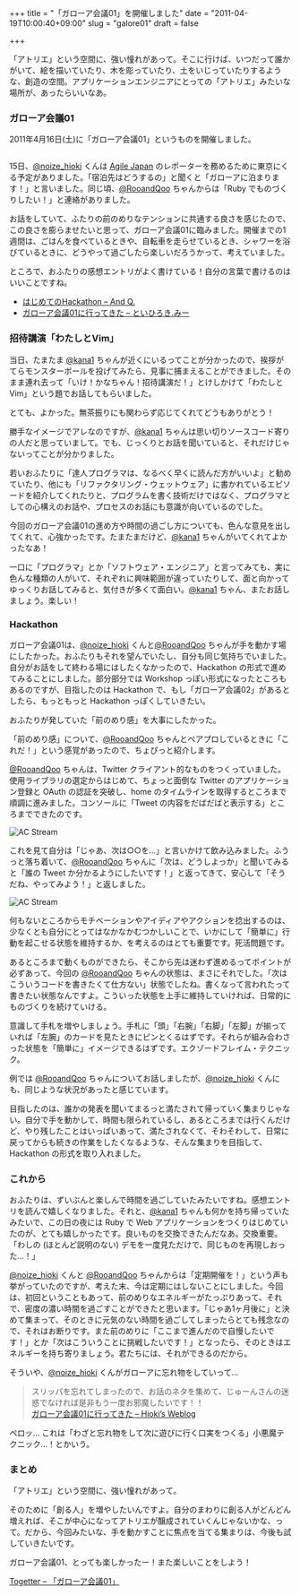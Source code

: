 +++
title = "「ガローア会議01」を開催しました"
date = "2011-04-19T10:00:40+09:00"
slug = "galore01"
draft = false

+++

<p>「アトリエ」という空間に、強い憧れがあって。そこに行けば、いつだって誰かがいて、絵を描いていたり、木を彫っていたり、土をいじっていたりするような、創造の空間。アプリケーションエンジニアにとっての「アトリエ」みたいな場所が、あったらいいなあ。</p>
<h3>ガローア会議01</h3>
<p>2011年4月16日(土)に「ガローア会議01」というものを開催しました。</p>
<p><a href="http://www.flickr.com/photos/june29/5602819288/" title="Untitled by june29, on Flickr"><img src="http://farm6.static.flickr.com/5069/5602819288_04859e907b_z.jpg" alt=""></a></p>
<p>15日、<a href="http://twitter.com/noize_hioki">@noize_hioki</a> くんは <a href="http://www.agilejapan.org/">Agile Japan</a> のレポーターを務めるために東京にくる予定がありました。「宿泊先はどうするの」と聞くと「ガローアに泊まります！」と言いました。同じ頃、<a href="http://twitter.com/RooandQoo">@RooandQoo</a> ちゃんからは「Ruby でものづくりしたい！」と連絡がありました。</p>
<p>お話をしていて、ふたりの前のめりなテンションに共通する良さを感じたので、この良さを膨らませたいと思って、ガローア会議01に臨みました。開催までの1週間は、ごはんを食べているときや、自転車を走らせているとき、シャワーを浴びているときに、どうやって過ごしたら楽しいだろうかって、考えていました。</p>
<p>ところで、おふたりの感想エントリがよく書けている！自分の言葉で書けるのはいいことですね。</p>
<ul>
<li><a href="http://d.hatena.ne.jp/rooandqoo32/20110416/1302972025">はじめてのHackathon &#8211; And Q.</a></li>
<li><a href="http://toihiroki.me/2011/04/19/galore01/" title="ガローア会議01に行ってきた - といひろき.みー">ガローア会議01に行ってきた &#8211; といひろき.みー</a></li>
</ul>
<h3>招待講演「わたしとVim」</h3>
<p>当日、たまたま <a href="http://twitter.com/#!/kana1">@kana1</a> ちゃんが近くにいるってことが分かったので、挨拶がてらモンスターボールを投げてみたら、見事に捕まえることができました。そのまま連れ去って「いけ！かなちゃん！招待講演だ！」とけしかけて「わたしとVim」という題でお話してもらいました。</p>
<p>とても、よかった。無茶振りにも関わらず応じてくれてどうもありがとう！</p>
<p>勝手なイメージでアレなのですが、<a href="http://twitter.com/#!/kana1">@kana1</a> ちゃんは思い切りソースコード寄りの人だと思っていまして。でも、じっくりとお話を聞いていると、それだけじゃないってことが分かりました。</p>
<p>若いおふたりに「達人プログラマは、なるべく早くに読んだ方がいいよ」と勧めていたり、他にも「リファクタリング・ウェットウェア」に書かれているエピソードを紹介してくれたりと、プログラムを書く技術だけではなく、プログラマとしての心構えのお話や、プロセスのお話にも意識が向いているのでした。</p>
<p>今回のガローア会議01の進め方や時間の過ごし方についても、色んな意見を出してくれて、心強かったです。たまたまだけど、<a href="http://twitter.com/#!/kana1">@kana1</a> ちゃんがいてくれてよかったなあ！</p>
<p>一口に「プログラマ」とか「ソフトウェア・エンジニア」と言ってみても、実に色んな種類の人がいて、それぞれに興味範囲が違っていたりして、面と向かってゆっくりお話してみると、気付きが多くて面白い。<a href="http://twitter.com/#!/kana1">@kana1</a> ちゃん、またお話しましょう。楽しい！</p>
<h3>Hackathon</h3>
<p>ガローア会議01は、<a href="http://twitter.com/noize_hioki">@noize_hioki</a> くんと<a href="http://twitter.com/RooandQoo">@RooandQoo</a> ちゃんが手を動かす場にしたかった。おふたりもそれを望んでいたし、自分も同じ気持ちでいました。自分がお話をして終わる場にはしたくなかったので、Hackathon の形式で進めてみることにしました。部分部分では Workshop っぽい形式になったところもあるのですが、目指したのは Hackathon で、もし「ガローア会議02」があるとしたら、もっともっと Hackathon っぽくしていきたい。</p>
<p>おふたりが発していた「前のめり感」を大事にしたかった。</p>
<p>「前のめり感」について、<a href="http://twitter.com/RooandQoo">@RooandQoo</a> ちゃんとペアプロしているときに「これだ！」という感覚があったので、ちょぴっと紹介します。</p>
<p><a href="http://twitter.com/RooandQoo">@RooandQoo</a> ちゃんは、Twitter クライアント的なものをつくっていました。使用ライブラリの選定からはじめて、ちょっと面倒な Twitter のアプリケーション登録と OAuth の認証を突破し、home のタイムラインを取得するところまで順調に進みました。コンソールに「Tweet の内容をだばだばと表示する」ところまでできたのです。</p>
<p><img src="http://img.skitch.com/20110419-bp1e8w1yi2u51xaaehdgu7ap2b.png" alt="AC Stream" /></p>
<p>これを見て自分は「じゃあ、次は○○を…」と言いかけて飲み込みました。ふうっと落ち着いて、<a href="http://twitter.com/RooandQoo">@RooandQoo</a> ちゃんに「次は、どうしよっか」と聞いてみると「誰の Tweet か分かるようにしたいです！」と返ってきて、安心して「そうだね、やってみよう！」と返しました。</p>
<p><img src="http://img.skitch.com/20110419-1e881h4kji54rb5i8xrau8hwgt.png" alt="AC Stream" /></p>
<p>何もないところからモチベーションやアイディアやアクションを捻出するのは、少なくとも自分にとってはなかなかむつかしいことで、いかにして「簡単に」行動を起こせる状態を維持するか、を考えるのはとても重要です。死活問題です。</p>
<p>あるところまで動くものができたら、そこから先は迷わず進めるってポイントが必ずあって、今回の <a href="http://twitter.com/RooandQoo">@RooandQoo</a> ちゃんの状態は、まさにそれでした。「次はこういうコードを書きたくて仕方ない」状態でしたね。書くなって言われたって書きたい状態なんですよ。こういった状態を上手に維持していければ、日常的にものづくりを続けていける。</p>
<p>意識して手札を増やしましょう。手札に「頭」「右腕」「右脚」「左脚」が揃っていれば「左腕」のカードを見たときにピンとくるはずです。それらが組み合わさった状態を「簡単に」イメージできるはずです。エクゾードフレイム・テクニック。</p>
<p>例では <a href="http://twitter.com/RooandQoo">@RooandQoo</a> ちゃんについてお話しましたが、<a href="http://twitter.com/noize_hioki">@noize_hioki</a> くんにも、同じような状況があったと感じています。</p>
<p>目指したのは、誰かの発表を聞いてまるっと満たされて帰っていく集まりじゃない。自分で手を動かして、時間も限られているし、あるところまでは行くんだけど、やり残したことはいっぱいあって、満たされなくて、そわそわして、日常に戻ってからも続きの作業をしたくなるような、そんな集まりを目指して、Hackathon の形式を取り入れました。</p>
<h3>これから</h3>
<p>おふたりは、ずいぶんと楽しんで時間を過ごしていたみたいですね。感想エントリを読んで嬉しくなりました。それと、<a href="http://twitter.com/#!/kana1">@kana1</a> ちゃんも何かを持ち帰っていたみたいで、この日の夜には Ruby で Web アプリケーションをつくりはじめていたのが、とても嬉しかったです。良いものを交換できたんだなあ。交換重要。「わしの (ほとんど説明のない) デモを一度見ただけで、同じものを再現しおった…！」</p>
<p><a href="http://twitter.com/noize_hioki">@noize_hioki</a> くんと <a href="http://twitter.com/RooandQoo">@RooandQoo</a> ちゃんからは「定期開催を！」という声も挙がっていたのですが、考えた末、今は定期にはしないことにしました。今回は、初回ということもあって、前のめりなエネルギーがたっぷりあって、それで、密度の濃い時間を過ごすことができたと思います。「じゃあ1ヶ月後に」と決めて集まって、そのときに元気のない時間を過ごしてしまったらとても残念なので、それはお断りです。また前のめりに「ここまで進んだので自慢したいです！」とか「次はこういうことに挑戦したいです！」となったら、そのときはエネルギーを持ち寄りましょう。君たちには、それができるのだから。</p>
<p>そういや、<a href="http://twitter.com/noize_hioki">@noize_hioki</a> くんがガローアに忘れ物をしていって…</p>
<blockquote><p>
スリッパを忘れてしまったので、お話のネタを集めて、じゅーんさんの迷惑でなければ是非もう一度お邪魔したいです！！<br />
<a class="quote" href="http://hiokota.com/hioki/2011/04/19/galore01/" title="ガローア会議01に行ってきた - Hioki's Weblog">ガローア会議01に行ってきた &#8211; Hioki&#8217;s Weblog</a></p></blockquote>
<p>ペロッ… これは「わざと忘れ物をして次に遊びに行く口実をつくる」小悪魔テクニック…！とかいう。</p>
<h3>まとめ</h3>
<p>「アトリエ」という空間に、強い憧れがあって。</p>
<p>そのために「創る人」を増やしたいんですよ。自分のまわりに創る人がどんどん増えれば、そこが中心になってアトリエが醸成されていくんじゃないかな、って。だから、今回みたいな、手を動かすことに焦点を当てる集まりは、今後も試していきたいです。</p>
<p>ガローア会議01、とっても楽しかったー！また楽しいことをしよう！</p>
<p><a href="http://togetter.com/li/125601">Togetter &#8211; 「ガローア会議01」</a></p>
